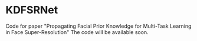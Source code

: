# KDFSRNet
Code for paper "Propagating Facial Prior Knowledge for Multi-Task Learning in Face Super-Resolution"
The code will be available soon.
